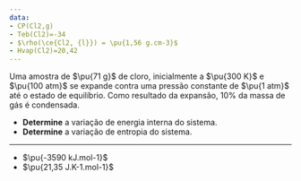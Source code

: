 ```yaml
---
data:
- CP(Cl2,g)
- Teb(Cl2)=-34
- $\rho(\ce{Cl2, {l}}) = \pu{1,56 g.cm-3}$
- Hvap(Cl2)=20,42
---
```


Uma amostra de $\pu{71 g}$ de cloro, inicialmente a $\pu{300 K}$ e $\pu{100 atm}$ se expande contra uma pressão constante de $\pu{1 atm}$ até o estado de equilíbrio. Como resultado da expansão, $10\%$ da massa de gás é condensada.

- **Determine** a variação de energia interna do sistema.
- **Determine** a variação de entropia do sistema.

---

- $\pu{-3590 kJ.mol-1}$
- $\pu{21,35 J.K-1.mol-1}$